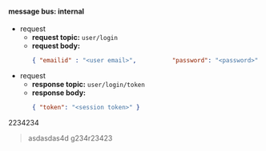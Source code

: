 #### **message bus**: internal
  * request 
    * **request topic:** `user/login`
    * **request body:** 
      ```json
      { "emailid" : "<user email>",          "password": "<password>" }
      ```
  * request 
    * **response topic:** `user/login/token`
    * **response body:** 
      ```json
      { "token": "<session token>" }
      ```
      
2234234
> asdasdas4d
g234r23423
